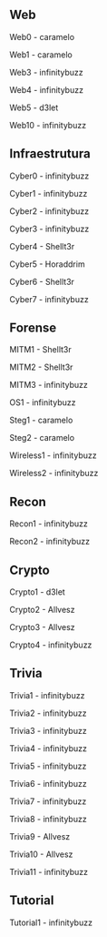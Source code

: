
Web
---
Web0 - caramelo

Web1 - caramelo

Web3 - infinitybuzz

Web4 - infinitybuzz

Web5 - d3let

Web10 - infinitybuzz

Infraestrutura
---
Cyber0 - infinitybuzz

Cyber1 - infinitybuzz

Cyber2 - infinitybuzz

Cyber3 - infinitybuzz

Cyber4 - Shellt3r

Cyber5 - Horaddrim

Cyber6 - Shellt3r

Cyber7 - infinitybuzz

Forense
---
MITM1 - Shellt3r

MITM2 - Shellt3r

MITM3 - infinitybuzz

OS1   - infinitybuzz

Steg1 - caramelo

Steg2 - caramelo

Wireless1 - infinitybuzz

Wireless2 - infinitybuzz

Recon
---
Recon1 - infinitybuzz

Recon2 - infinitybuzz

Crypto
---
Crypto1 - d3let

Crypto2 - Allvesz

Crypto3 - Allvesz

Crypto4 - infinitybuzz

Trivia
---

Trivia1 - infinitybuzz

Trivia2 - infinitybuzz

Trivia3 - infinitybuzz

Trivia4 - infinitybuzz

Trivia5 - infinitybuzz

Trivia6 - infinitybuzz

Trivia7 - infinitybuzz

Trivia8 - infinitybuzz

Trivia9 - Allvesz

Trivia10 - Allvesz

Trivia11 - infinitybuzz

Tutorial
---
Tutorial1 - infinitybuzz
 
